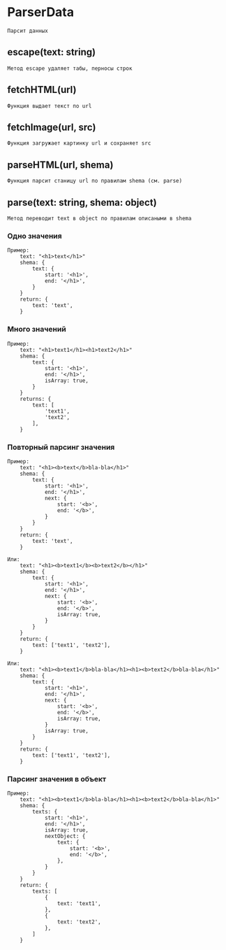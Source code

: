 # ParserData
    Парсит данных

## escape(text: string)
    Метод escape удаляет табы, перносы строк

## fetchHTML(url)
    Функция выдает текст по url

## fetchImage(url, src)
    Функция загружает картинку url и сохраняет src

## parseHTML(url, shema)
    Функция парсит станицу url по правилам shema (см. parse)

## parse(text: string, shema: object)
    Метод переводит text в object по правилам описаными в shema

### Одно значения

    Пример:
        text: "<h1>text</h1>"
        shema: {
            text: {
                start: '<h1>',
                end: '</h1>',
            }
        }
        return: {
            text: 'text',
        }

### Много значений

    Пример:
        text: "<h1>text1</h1><h1>text2</h1>"
        shema: {
            text: {
                start: '<h1>',
                end: '</h1>',
                isArray: true,
            }
        }
        returns: {
            text: [
                'text1',
                'text2',
            ],
        }

### Повторный парсинг значения

    Пример:
        text: "<h1><b>text</b>bla-bla</h1>"
        shema: {
            text: {
                start: '<h1>',
                end: '</h1>',
                next: {
                    start: '<b>',
                    end: '</b>',
                }
            }
        }
        return: {
            text: 'text',
        }

    Или:
        text: "<h1><b>text1</b><b>text2</b></h1>"
        shema: {
            text: {
                start: '<h1>',
                end: '</h1>',
                next: {
                    start: '<b>',
                    end: '</b>',
                    isArray: true,
                }
            }
        }
        return: {
            text: ['text1', 'text2'],
        }

    Или:
        text: "<h1><b>text1</b>bla-bla</h1><h1><b>text2</b>bla-bla</h1>"
        shema: {
            text: {
                start: '<h1>',
                end: '</h1>',
                next: {
                    start: '<b>',
                    end: '</b>',
                    isArray: true,
                }
                isArray: true,
            }
        }
        return: {
            text: ['text1', 'text2'],
        }

### Парсинг значения в объект

    Пример:
        text: "<h1><b>text1</b>bla-bla</h1><h1><b>text2</b>bla-bla</h1>"
        shema: {
            texts: {
                start: '<h1>',
                end: '</h1>',
                isArray: true,
                nextObject: {
                    text: {
                        start: '<b>',
                        end: '</b>',
                    },
                }
            }
        }
        return: {
            texts: [
                {
                    text: 'text1',
                },
                {
                    text: 'text2',
                },
            ]
        }